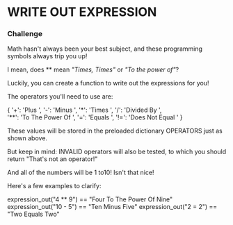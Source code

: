 # WRITE OUT EXPRESSION

### Challenge

Math hasn't always been your best subject, and these programming symbols always trip you up!

I mean, does ** mean *"Times, Times"* or *"To the power of"*?

Luckily, you can create a function to write out the expressions for you!

The operators you'll need to use are:

{ '+':   'Plus ',
  '-':   'Minus ',
  '*':   'Times ',
  '/':   'Divided By ',  
  '**':  'To The Power Of ',
  '=':   'Equals ',
  '!=':  'Does Not Equal ' }

These values will be stored in the preloaded dictionary OPERATORS just as shown above.

But keep in mind: INVALID operators will also be tested, to which you should return "That's not an operator!"

And all of the numbers will be 1 to10! Isn't that nice!

Here's a few examples to clarify:

expression_out("4 ** 9") == "Four To The Power Of Nine"
expression_out("10 - 5") == "Ten Minus Five"
expression_out("2 = 2")  == "Two Equals Two"